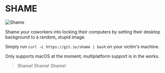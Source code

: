 # SHAME
![Shame](https://media.giphy.com/media/vX9WcCiWwUF7G/giphy.gif "Shame")

Shame your coworkers into locking their computers by setting their desktop background to a random, stupid image.

Simply run `curl -L https://git.io/shame | bash` on your victim's machine.

Only supports macOS at the moment; multiplatform support is in the works.

> Shame! Shame! Shame!
